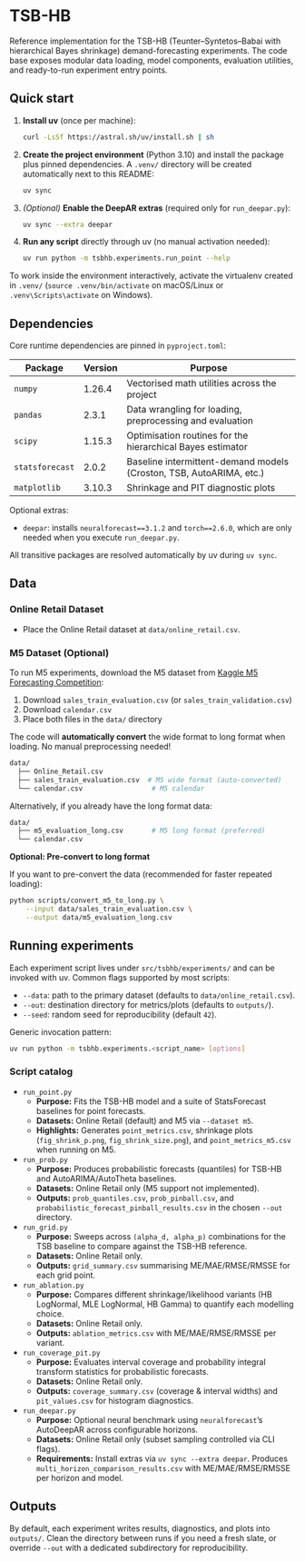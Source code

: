 # TSB-HB

Reference implementation for the TSB-HB (Teunter–Syntetos–Babai with hierarchical Bayes shrinkage) demand-forecasting experiments. The code base exposes modular data loading, model components, evaluation utilities, and ready-to-run experiment entry points.

## Quick start

1. **Install uv** (once per machine):

	 ```bash
	 curl -LsSf https://astral.sh/uv/install.sh | sh
	 ```

2. **Create the project environment** (Python 3.10) and install the package plus pinned dependencies. A `.venv/` directory will be created automatically next to this README:

	 ```bash
	 uv sync
	 ```

3. *(Optional)* **Enable the DeepAR extras** (required only for `run_deepar.py`):

	 ```bash
	 uv sync --extra deepar
	 ```

4. **Run any script** directly through uv (no manual activation needed):

	 ```bash
	 uv run python -m tsbhb.experiments.run_point --help
	 ```

To work inside the environment interactively, activate the virtualenv created in `.venv/` (`source .venv/bin/activate` on macOS/Linux or `.venv\Scripts\activate` on Windows).

## Dependencies

Core runtime dependencies are pinned in `pyproject.toml`:

| Package | Version | Purpose |
| --- | --- | --- |
| `numpy` | 1.26.4 | Vectorised math utilities across the project |
| `pandas` | 2.3.1 | Data wrangling for loading, preprocessing and evaluation |
| `scipy` | 1.15.3 | Optimisation routines for the hierarchical Bayes estimator |
| `statsforecast` | 2.0.2 | Baseline intermittent-demand models (Croston, TSB, AutoARIMA, etc.) |
| `matplotlib` | 3.10.3 | Shrinkage and PIT diagnostic plots |

Optional extras:

- `deepar`: installs `neuralforecast==3.1.2` and `torch==2.6.0`, which are only needed when you execute `run_deepar.py`.

All transitive packages are resolved automatically by uv during `uv sync`.

## Data

### Online Retail Dataset

- Place the Online Retail dataset at `data/online_retail.csv`.

### M5 Dataset (Optional)

To run M5 experiments, download the M5 dataset from [Kaggle M5 Forecasting Competition](https://www.kaggle.com/c/m5-forecasting-accuracy/data):

1. Download `sales_train_evaluation.csv` (or `sales_train_validation.csv`)
2. Download `calendar.csv`
3. Place both files in the `data/` directory

The code will **automatically convert** the wide format to long format when loading. No manual preprocessing needed!

```bash
data/
  ├── Online_Retail.csv
  ├── sales_train_evaluation.csv  # M5 wide format (auto-converted)
  └── calendar.csv                 # M5 calendar
```

Alternatively, if you already have the long format data:
```bash
data/
  ├── m5_evaluation_long.csv       # M5 long format (preferred)
  └── calendar.csv
```

**Optional: Pre-convert to long format**

If you want to pre-convert the data (recommended for faster repeated loading):

```bash
python scripts/convert_m5_to_long.py \
    --input data/sales_train_evaluation.csv \
    --output data/m5_evaluation_long.csv
```

## Running experiments

Each experiment script lives under `src/tsbhb/experiments/` and can be invoked with uv. Common flags supported by most scripts:

- `--data`: path to the primary dataset (defaults to `data/online_retail.csv`).
- `--out`: destination directory for metrics/plots (defaults to `outputs/`).
- `--seed`: random seed for reproducibility (default `42`).

Generic invocation pattern:

```bash
uv run python -m tsbhb.experiments.<script_name> [options]
```

### Script catalog

- `run_point.py`
	- **Purpose:** Fits the TSB-HB model and a suite of StatsForecast baselines for point forecasts.
	- **Datasets:** Online Retail (default) and M5 via `--dataset m5`.
	- **Highlights:** Generates `point_metrics.csv`, shrinkage plots (`fig_shrink_p.png`, `fig_shrink_size.png`), and `point_metrics_m5.csv` when running on M5.
- `run_prob.py`
	- **Purpose:** Produces probabilistic forecasts (quantiles) for TSB-HB and AutoARIMA/AutoTheta baselines.
	- **Datasets:** Online Retail only (M5 support not implemented).
	- **Outputs:** `prob_quantiles.csv`, `prob_pinball.csv`, and `probabilistic_forecast_pinball_results.csv` in the chosen `--out` directory.
- `run_grid.py`
	- **Purpose:** Sweeps across `(alpha_d, alpha_p)` combinations for the TSB baseline to compare against the TSB-HB reference.
	- **Datasets:** Online Retail only.
	- **Outputs:** `grid_summary.csv` summarising ME/MAE/RMSE/RMSSE for each grid point.
- `run_ablation.py`
	- **Purpose:** Compares different shrinkage/likelihood variants (HB LogNormal, MLE LogNormal, HB Gamma) to quantify each modelling choice.
	- **Datasets:** Online Retail only.
	- **Outputs:** `ablation_metrics.csv` with ME/MAE/RMSE/RMSSE per variant.
- `run_coverage_pit.py`
	- **Purpose:** Evaluates interval coverage and probability integral transform statistics for probabilistic forecasts.
	- **Datasets:** Online Retail only.
	- **Outputs:** `coverage_summary.csv` (coverage & interval widths) and `pit_values.csv` for histogram diagnostics.
- `run_deepar.py`
	- **Purpose:** Optional neural benchmark using `neuralforecast`’s AutoDeepAR across configurable horizons.
	- **Datasets:** Online Retail only (subset sampling controlled via CLI flags).
	- **Requirements:** Install extras via `uv sync --extra deepar`. Produces `multi_horizon_comparison_results.csv` with ME/MAE/RMSE/RMSSE per horizon and model.

## Outputs

By default, each experiment writes results, diagnostics, and plots into `outputs/`. Clean the directory between runs if you need a fresh slate, or override `--out` with a dedicated subdirectory for reproducibility.


